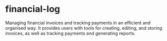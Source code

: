# financial-log
Managing financial invoices and tracking payments in an efficient and organised way. It provides users with tools for creating, editing, and storing invoices, as well as tracking payments and generating reports.
